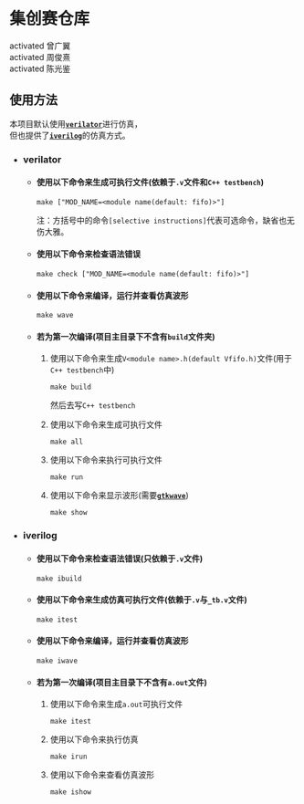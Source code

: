 # 集创赛仓库
activated 曾广翼  
activated 周俊熹  
activated 陈光鉴  

## 使用方法
本项目默认使用[**`verilator`**](https://github.com/verilator/verilator.git)进行仿真，  
但也提供了[**`iverilog`**](https://github.com/steveicarus/iverilog.git)的仿真方式。
- ### **verilator**
    - #### 使用以下命令来生成可执行文件(依赖于`.v`文件和`C++ testbench`)  
        ```
        make ["MOD_NAME=<module name(default: fifo)>"]
        ```
        注：方括号中的命令`[selective instructions]`代表可选命令，缺省也无伤大雅。  
    - #### 使用以下命令来检查语法错误
        ```
        make check ["MOD_NAME=<module name(default: fifo)>"]
        ```
    - #### 使用以下命令来编译，运行并查看仿真波形
        ```
        make wave
        ``` 
    - #### 若为第一次编译(项目主目录下不含有`build`文件夹)
        1. 使用以下命令来生成`V<module name>.h(default Vfifo.h)`文件(用于`C++ testbench`中)  
            ```
            make build
            ```
            然后去写`C++ testbench`  

        3. 使用以下命令来生成可执行文件
            ```
            make all
            ```
        4. 使用以下命令来执行可执行文件
            ```
            make run
            ```
        7. 使用以下命令来显示波形(需要[**`gtkwave`**](https://github.com/gtkwave/gtkwave.git))
           ```
           make show
           ``` 
- ### **iverilog**
    - #### 使用以下命令来检查语法错误(只依赖于`.v`文件)
        ```
        make ibuild
        ```
    - #### 使用以下命令来生成仿真可执行文件(依赖于`.v`与`_tb.v`文件)
        ```
        make itest
        ```
    - #### 使用以下命令来编译，运行并查看仿真波形
        ```
        make iwave
        ``` 
    - #### 若为第一次编译(项目主目录下不含有`a.out`文件)
        1. 使用以下命令来生成`a.out`可执行文件
            ```
            make itest
            ```
        2. 使用以下命令来执行仿真
            ```
            make irun
            ```
        3. 使用以下命令来查看仿真波形
            ```
            make ishow
            ```